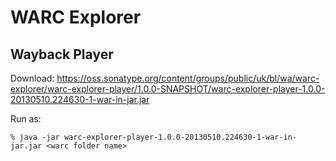 WARC Explorer
=============


Wayback Player
--------------

Download: https://oss.sonatype.org/content/groups/public/uk/bl/wa/warc-explorer/warc-explorer-player/1.0.0-SNAPSHOT/warc-explorer-player-1.0.0-20130510.224630-1-war-in-jar.jar

Run as:

    % java -jar warc-explorer-player-1.0.0-20130510.224630-1-war-in-jar.jar <warc folder name>


